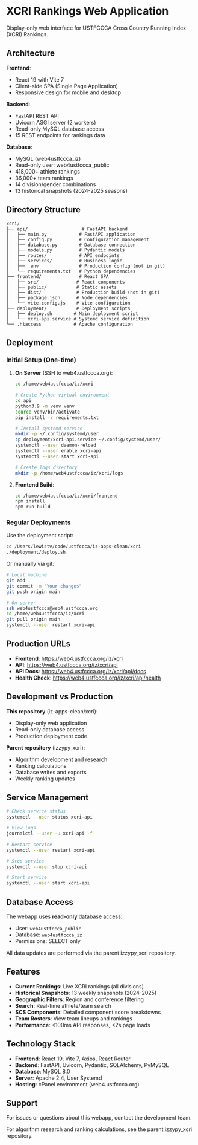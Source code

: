 # XCRI Rankings Web Application

Display-only web interface for USTFCCCA Cross Country Running Index (XCRI) Rankings.

## Architecture

**Frontend**:
- React 19 with Vite 7
- Client-side SPA (Single Page Application)
- Responsive design for mobile and desktop

**Backend**:
- FastAPI REST API
- Uvicorn ASGI server (2 workers)
- Read-only MySQL database access
- 15 REST endpoints for rankings data

**Database**:
- MySQL (web4ustfccca_iz)
- Read-only user: web4ustfccca_public
- 418,000+ athlete rankings
- 36,000+ team rankings
- 14 division/gender combinations
- 13 historical snapshots (2024-2025 seasons)

## Directory Structure

```
xcri/
├── api/                    # FastAPI backend
│   ├── main.py            # FastAPI application
│   ├── config.py          # Configuration management
│   ├── database.py        # Database connection
│   ├── models.py          # Pydantic models
│   ├── routes/            # API endpoints
│   ├── services/          # Business logic
│   ├── .env               # Production config (not in git)
│   └── requirements.txt   # Python dependencies
├── frontend/              # React SPA
│   ├── src/              # React components
│   ├── public/           # Static assets
│   ├── dist/             # Production build (not in git)
│   ├── package.json      # Node dependencies
│   └── vite.config.js    # Vite configuration
├── deployment/           # Deployment scripts
│   ├── deploy.sh        # Main deployment script
│   └── xcri-api.service # Systemd service definition
└── .htaccess            # Apache configuration

```

## Deployment

### Initial Setup (One-time)

1. **On Server** (SSH to web4.ustfccca.org):
   ```bash
   cd /home/web4ustfccca/iz/xcri

   # Create Python virtual environment
   cd api
   python3.9 -m venv venv
   source venv/bin/activate
   pip install -r requirements.txt

   # Install systemd service
   mkdir -p ~/.config/systemd/user
   cp deployment/xcri-api.service ~/.config/systemd/user/
   systemctl --user daemon-reload
   systemctl --user enable xcri-api
   systemctl --user start xcri-api

   # Create logs directory
   mkdir -p /home/web4ustfccca/iz/xcri/logs
   ```

2. **Frontend Build**:
   ```bash
   cd /home/web4ustfccca/iz/xcri/frontend
   npm install
   npm run build
   ```

### Regular Deployments

Use the deployment script:
```bash
cd /Users/lewistv/code/ustfccca/iz-apps-clean/xcri
./deployment/deploy.sh
```

Or manually via git:
```bash
# Local machine
git add .
git commit -m "Your changes"
git push origin main

# On server
ssh web4ustfccca@web4.ustfccca.org
cd /home/web4ustfccca/iz/xcri
git pull origin main
systemctl --user restart xcri-api
```

## Production URLs

- **Frontend**: https://web4.ustfccca.org/iz/xcri
- **API**: https://web4.ustfccca.org/iz/xcri/api
- **API Docs**: https://web4.ustfccca.org/iz/xcri/api/docs
- **Health Check**: https://web4.ustfccca.org/iz/xcri/api/health

## Development vs Production

**This repository** (iz-apps-clean/xcri):
- Display-only web application
- Read-only database access
- Production deployment code

**Parent repository** (izzypy_xcri):
- Algorithm development and research
- Ranking calculations
- Database writes and exports
- Weekly ranking updates

## Service Management

```bash
# Check service status
systemctl --user status xcri-api

# View logs
journalctl --user -u xcri-api -f

# Restart service
systemctl --user restart xcri-api

# Stop service
systemctl --user stop xcri-api

# Start service
systemctl --user start xcri-api
```

## Database Access

The webapp uses **read-only** database access:
- User: `web4ustfccca_public`
- Database: `web4ustfccca_iz`
- Permissions: SELECT only

All data updates are performed via the parent izzypy_xcri repository.

## Features

- **Current Rankings**: Live XCRI rankings (all divisions)
- **Historical Snapshots**: 13 weekly snapshots (2024-2025)
- **Geographic Filters**: Region and conference filtering
- **Search**: Real-time athlete/team search
- **SCS Components**: Detailed component score breakdowns
- **Team Rosters**: View team lineups and rankings
- **Performance**: <100ms API responses, <2s page loads

## Technology Stack

- **Frontend**: React 19, Vite 7, Axios, React Router
- **Backend**: FastAPI, Uvicorn, Pydantic, SQLAlchemy, PyMySQL
- **Database**: MySQL 8.0
- **Server**: Apache 2.4, User Systemd
- **Hosting**: cPanel environment (web4.ustfccca.org)

## Support

For issues or questions about this webapp, contact the development team.

For algorithm research and ranking calculations, see the parent izzypy_xcri repository.
